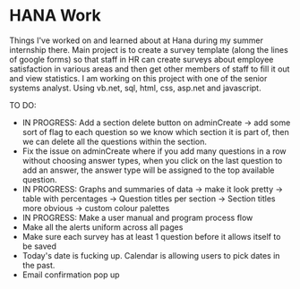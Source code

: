 # HANA Work
Things I've worked on and learned about at Hana during my summer internship there.
Main project is to create a survey template (along the lines of google forms) so that staff in HR can create surveys about employee satisfaction in various areas and then get other members of staff to fill it out and view statistics. I am working on this project with one of the senior systems analyst.
Using vb.net, sql, html, css, asp.net and javascript.

TO DO:
- IN PROGRESS: Add a section delete button on adminCreate -> add some sort of flag to each question so we know which section it is part of, then we can delete all the questions within the section.
- Fix the issue on adminCreate where if you add many questions in a row without choosing answer types, when you click on the last question to add an answer, the answer type will be assigned to the top available question.
- IN PROGRESS: Graphs and summaries of data 
	-> make it look pretty
	-> table with percentages
	-> Question titles per section
	-> Section titles more obvious
	-> custom colour palettes
- IN PROGRESS: Make a user manual and program process flow
- Make all the alerts uniform across all pages
- Make sure each survey has at least 1 question before it allows itself to be saved
- Today's date is fucking up. Calendar is allowing users to pick dates in the past.
- Email confirmation pop up